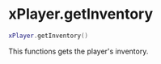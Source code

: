 # xPlayer.getInventory

```lua
xPlayer.getInventory()
```

This functions gets the player's inventory.
